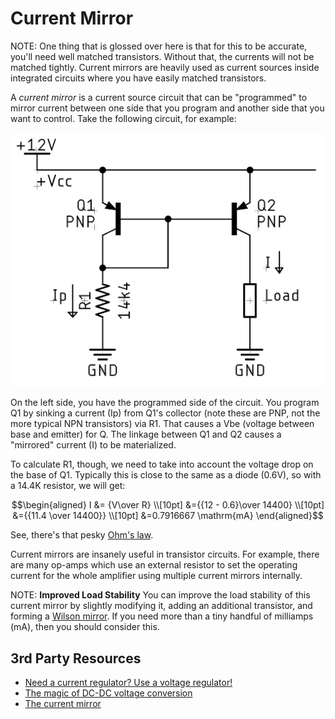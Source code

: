 # Current Mirror
<!-- TODO: 
* Regular NPN current mirrors
* MOSFET current mirrors
* Multiple mirrors strung together.
-->

NOTE: One thing that is glossed over here is that for this to be accurate,
you'll need well matched transistors. Without that, the currents will not be
matched tightly. Current mirrors are heavily used as current sources inside
integrated circuits where you have easily matched transistors.

A _current mirror_ is a current source circuit that can be "programmed" to
mirror current between one side that you program and another side that you want
to control. Take the following circuit, for example:

![Programmed current mirror](/img/schematic-current-mirror.png)

On the left side, you have the programmed side of the circuit. You program Q1 by
sinking a current (Ip) from Q1's collector (note these are PNP, not the more typical
NPN transistors) via R1. That causes a Vbe (voltage between base and emitter)
for Q. The linkage between Q1 and Q2 causes a "mirrored" current (I) to be materialized.

To calculate R1, though, we need to take into account the voltage drop on the
base of Q1. Typically this is close to the same as a diode (0.6V), so with a 14.4K
resistor, we will get:

$$\begin{aligned}
I &= {V\over R} \\[10pt]
&={{12 - 0.6}\over 14400} \\[10pt]
&={{11.4 \over 14400}} \\[10pt]
&=0.7916667 \mathrm{mA}
\end{aligned}$$

See, there's that pesky [Ohm's law](../fundamentals/#ohms-law).

Current mirrors are insanely useful in transistor circuits. For example, there
are many op-amps which use an external resistor to set the operating current for
the whole amplifier using multiple current mirrors internally.

NOTE: **Improved Load Stability** You can improve the load stability of this
current mirror by slightly modifying it, adding an additional transistor, and
forming a [Wilson
mirror](https://wiki.analog.com/university/courses/electronics/text/chapter-11#the_wilson_current_mirror).
If you need more than a tiny handful of milliamps (mA), then you should consider this.

## 3rd Party Resources

* [Need a current regulator? Use a voltage regulator!](https://www.allaboutcircuits.com/technical-articles/need-a-current-regulator-use-a-voltage-regulator/)
* [The magic of DC-DC voltage conversion](https://lcamtuf.substack.com/p/the-magic-of-dc-dc-voltage-conversion)
* [The current mirror](https://wiki.analog.com/university/courses/electronics/text/chapter-11)